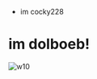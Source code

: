 - im cocky228
# im dolboeb!
![w10](blob:https://github.com/2197c017-cf91-48f5-a1f6-668de67cda61)
<!---
день пися попы завтра
--->
